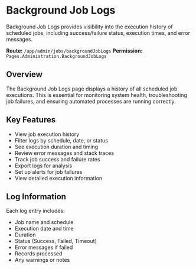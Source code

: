 # Background Job Logs

Background Job Logs provides visibility into the execution history of scheduled jobs, including success/failure status, execution times, and error messages.

**Route:** `/app/admin/jobs/backgroundJobLogs`
**Permission:** `Pages.Administration.BackgroundJobLogs`

## Overview

The Background Job Logs page displays a history of all scheduled job executions. This is essential for monitoring system health, troubleshooting job failures, and ensuring automated processes are running correctly.

## Key Features

* View job execution history
* Filter logs by schedule, date, or status
* See execution duration and timing
* Review error messages and stack traces
* Track job success and failure rates
* Export logs for analysis
* Set up alerts for job failures
* View detailed execution information

## Log Information

Each log entry includes:
* Job name and schedule
* Execution date and time
* Duration
* Status (Success, Failed, Timeout)
* Error messages if failed
* Records processed
* Any warnings or notes

